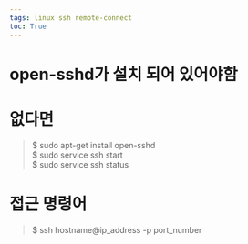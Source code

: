 ```yaml
---
tags: linux ssh remote-connect
toc: True
---
```

# open-sshd가 설치 되어 있어야함
# 없다면
> $ sudo apt-get install open-sshd    
> $ sudo service ssh start    
> $ sudo service ssh status    

# 접근 명령어
> $ ssh hostname@ip_address -p port_number
